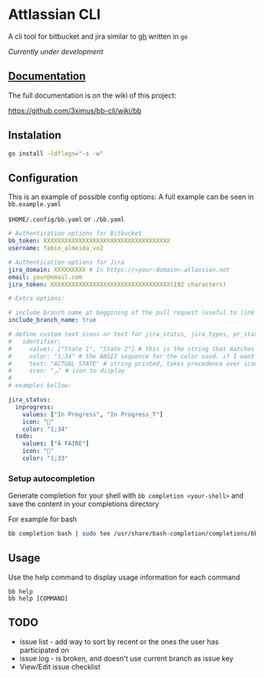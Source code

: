 # Attlassian CLI

A cli tool for bitbucket and jira similar to [gh](https://cli.github.com/) written in `go`

_Currently under development_

## [Documentation](https://github.com/3ximus/bb-cli/wiki/bb)

The full documentation is on the wiki of this project:

https://github.com/3ximus/bb-cli/wiki/bb

## Instalation

```bash
go install -ldflags="-s -w"
```

## Configuration

This is an example of possible config options:
A full example can be seen in `bb.example.yaml`

`$HOME/.config/bb.yaml` or `./bb.yaml`

```yaml
# Authentication options for Bitbucket
bb_token: XXXXXXXXXXXXXXXXXXXXXXXXXXXXXXXXXXXX
username: fabio_almeida_vo2

# Authentication options for Jira
jira_domain: XXXXXXXXX # In https://<your-domain>.atlassian.net
email: your@email.com
jira_token: XXXXXXXXXXXXXXXXXXXXXXXXXXXXXXXXXX(192 characters)

# Extra options:

# include branch name at beggining of the pull request (useful to link with jira tickets)
include_branch_name: true

# define custom text icons or text for jira_status, jira_types, pr_status or pipeline_status. The format is as follows:
#   identifier:
#     values: ["State 1", "State 2"] # this is the string that matches the state being printed
#     color: "1;34" # the ANSII sequence for the color used. if I want to remove icon 1;38;5;235;44
#     text: "ACTUAL STATE" # string printed, takes precedence over icon
#     icon: "ﲊ" # icon to display
#
# examples bellow:

jira_status:
  inprogress:
    values: ["In Progress", "In Progress_T"]
    icon: ""
    color: "1;34"
  todo:
    values: ["À FAIRE"]
    icon: ""
    color: "1;33"
```

### Setup autocompletion

Generate completion for your shell with `bb completion <your-shell>` and save the content in your completions directory

For example for bash

```bash
bb completion bash | sudo tee /usr/share/bash-completion/completions/bb.bash >/dev/null
```

## Usage

Use the help command to display usage information for each command

```
bb help
bb help [COMMAND]
```

## TODO

- issue list - add way to sort by recent or the ones the user has participated on
- issue log - is broken, and doesn't use current branch as issue key
- View/Edit issue checklist

